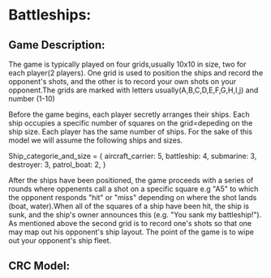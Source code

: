 Battleships:
===========

Game Description:
-----------

The game is typically  played on four grids,usually 10x10 in size, two for each player(2 players). One grid is used to position the ships and record the opponent's shots, and the other is to record your own shots on your opponent.The grids are marked with letters usually(A,B,C,D,E,F,G,H,I,j) and number (1-10)

Before the game begins, each player secretly arranges their ships. Each ship occupies a specific number of squares on the grid=depeding on the ship size. Each player has the same number of ships. For the sake of this model we will assume the following ships and sizes.

Ship_categorie_and_size = { aircraft_carrier: 5,
battleship: 4,
submarine: 3,
destroyer: 3,
patrol_boat: 2,
}

After the ships have been positioned, the game proceeds with a series of rounds where oppenents call a shot on a specific square
e.g "A5" to which the opponent responds "hit" or "miss" depending on where the shot lands (boat, water).When all of the squares of a ship have been hit, the ship is sunk, and the ship's owner announces this (e.g. "You sank my battleship!"). As mentioned above the second grid is to record one's shots so that one may map out his opponent's ship layout. The point of the game is to wipe out your opponent's ship fleet.

CRC Model:
----------
 

